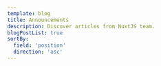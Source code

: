 ```yaml
---
template: blog
title: Announcements
description: Discover articles from NuxtJS team.
blogPostList: true
sortBy:
  field: 'position'
  direction: 'asc'
---
```

